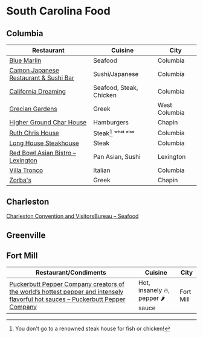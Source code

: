 # South Carolina Food 

## Columbia 

| Restaurant | Cuisine | City |
|----|----|-----|
| [Blue Marlin](http://www.bluemarlincolumbia.com/) | Seafood | Columbia |
| [Camon Japanese Restaurant & Sushi Bar](https://camonsushi.wordpress.com/) | Sushi/Japanese | Columbia |
| [California Dreaming](https://californiadreaming.rest/location/Columbia-SC/) | Seafood, Steak, Chicken | Columbia |
| [Grecian Gardens](http://www.greciangardenssc.com/) | Greek | West Columbia |
| [Higher Ground Char House](https://highergroundcharhouse.com/) | Hamburgers | Chapin |
| [Ruth Chris House](https://www.ruthschris.com/restaurant-locations/columbia/) | Steak[^1] ʷʰᵃᵗ ᵉˡˢᵉ | Columbia |
| [Long House Steakhouse](https://www.longhornsteakhouse.com/locations/sc/columbia/columbia-harbison-road/5094) | Steak | Columbia |
| [Red Bowl Asian Bistro – Lexington](https://www.redbowllexington.com/) | Pan Asian,  Sushi | Lexington |
| [Villa Tronco](https://www.villatronco.com/) |Italian | Columbia |
| [Zorba's](https://zorbaschapin.com) | Greek | Chapin |

[^1]: You don't go to a renowned steak house for fish or chicken!

## Charleston

[Charleston Convention and VisitorsBureau – Seafood](https://www.charlestoncvb.com/plan-your-trip/dining-nightlife~124/seafood~1100/) 

## Greenville 

## Fort Mill

| Restaurant/Condiments | Cuisine | City |
|----|---|---|
| [Puckerbutt Pepper Company creators of the world’s hottest pepper and intensely flavorful hot sauces – Puckerbutt Pepper Company](https://puckerbuttpeppercompany.com/) | Hot, insanely 🔥, pepper 🌶 sauce | Fort Mill |
